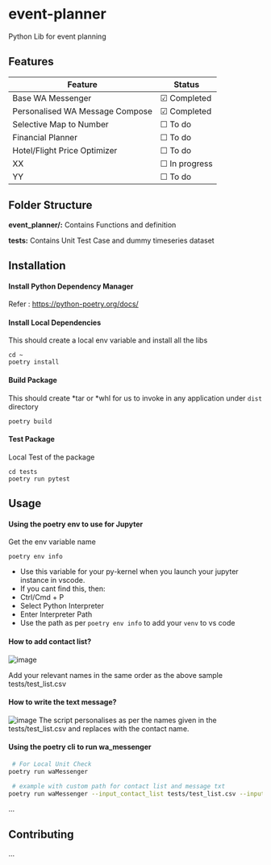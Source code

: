 # event-planner

Python Lib for event planning


## Features

| Feature                 | Status            |
| ----------------------- | ----------------- |
| Base WA Messenger            | &#9745; Completed |
| Personalised WA Message Compose          | &#9745; Completed |
| Selective Map to Number  | &#9744; To do     |
| Financial Planner   | &#9744; To do     |
| Hotel/Flight Price Optimizer  | &#9744; To do     |
| XX                      | &#9744; In progress|
| YY                      | &#9744; To do     |


## Folder Structure

**event_planner/:** Contains Functions and definition

**tests:** Contains Unit Test Case and dummy timeseries dataset

## Installation

#### Install Python Dependency Manager

Refer : https://python-poetry.org/docs/


#### Install Local Dependencies
This should create a local env variable and install all the libs
```
cd ~
poetry install
```

#### Build Package
This should create *tar or *whl for us to invoke in any application under ```dist``` directory 
```
poetry build
```

#### Test Package
Local Test of the package
```
cd tests
poetry run pytest
```

## Usage

#### Using the poetry env to use for Jupyter
Get the env variable name
```
poetry env info
```
- Use this variable for your py-kernel when you launch your jupyter instance in vscode. 
- If you cant find this, then:
- Ctrl/Cmd + P
- Select Python Interpreter
- Enter Interpreter Path
- Use the path as per ```poetry env info``` to add your ``venv`` to vs code






#### How to add contact list?

  ![image](https://github.com/tekritesh/event-planner/assets/65660549/38934189-c00f-49a1-b144-b62e7ddf8ae9)

Add your relevant names in the same order as the above sample tests/test_list.csv

#### How to write the text message?

![image](https://github.com/tekritesh/event-planner/assets/65660549/9124baa9-da02-4414-9b56-14757d1ae89b)
The script personalises as per the names given in the tests/test_list.csv and replaces <NAME> with the contact name.

#### Using the poetry cli to run wa_messenger

```bash
 # For Local Unit Check 
poetry run waMessenger 
 ```


```bash
 # example with custom path for contact list and message txt
poetry run waMessenger --input_contact_list tests/test_list.csv --input_msg_txt tests/test.txt
 ```

...

## Contributing

...
